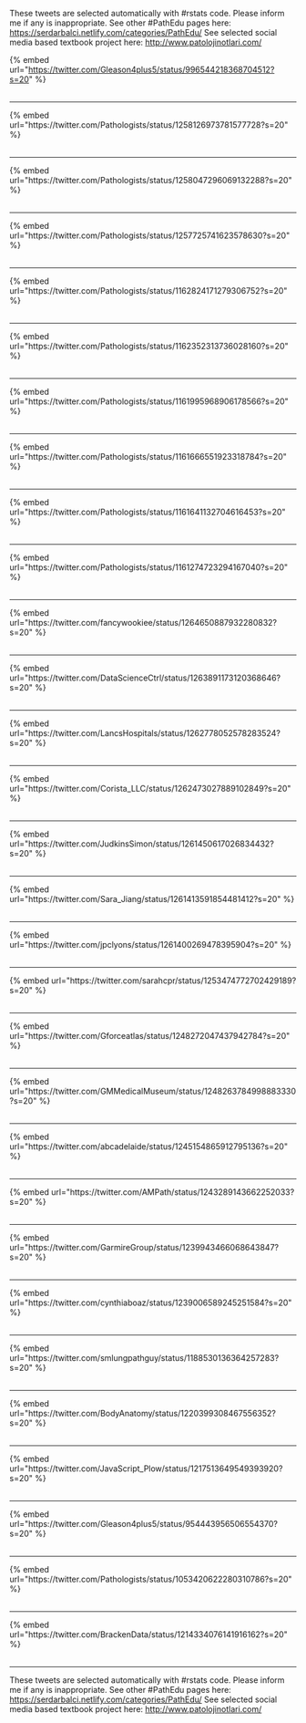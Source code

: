

These tweets are selected automatically with #rstats code. Please inform me if any is inappropriate.
See other #PathEdu pages here: https://serdarbalci.netlify.com/categories/PathEdu/ 
See selected social media based textbook project here: http://www.patolojinotlari.com/

{% embed url="https://twitter.com/Gleason4plus5/status/996544218368704512?s=20" %}<br>
<br>
<hr>
{% embed url="https://twitter.com/Pathologists/status/1258126973781577728?s=20" %}<br>
<br>
<hr>
{% embed url="https://twitter.com/Pathologists/status/1258047296069132288?s=20" %}<br>
<br>
<hr>
{% embed url="https://twitter.com/Pathologists/status/1257725741623578630?s=20" %}<br>
<br>
<hr>
{% embed url="https://twitter.com/Pathologists/status/1162824171279306752?s=20" %}<br>
<br>
<hr>
{% embed url="https://twitter.com/Pathologists/status/1162352313736028160?s=20" %}<br>
<br>
<hr>
{% embed url="https://twitter.com/Pathologists/status/1161995968906178566?s=20" %}<br>
<br>
<hr>
{% embed url="https://twitter.com/Pathologists/status/1161666551923318784?s=20" %}<br>
<br>
<hr>
{% embed url="https://twitter.com/Pathologists/status/1161641132704616453?s=20" %}<br>
<br>
<hr>
{% embed url="https://twitter.com/Pathologists/status/1161274723294167040?s=20" %}<br>
<br>
<hr>
{% embed url="https://twitter.com/fancywookiee/status/1264650887932280832?s=20" %}<br>
<br>
<hr>
{% embed url="https://twitter.com/DataScienceCtrl/status/1263891173120368646?s=20" %}<br>
<br>
<hr>
{% embed url="https://twitter.com/LancsHospitals/status/1262778052578283524?s=20" %}<br>
<br>
<hr>
{% embed url="https://twitter.com/Corista_LLC/status/1262473027889102849?s=20" %}<br>
<br>
<hr>
{% embed url="https://twitter.com/JudkinsSimon/status/1261450617026834432?s=20" %}<br>
<br>
<hr>
{% embed url="https://twitter.com/Sara_Jiang/status/1261413591854481412?s=20" %}<br>
<br>
<hr>
{% embed url="https://twitter.com/jpclyons/status/1261400269478395904?s=20" %}<br>
<br>
<hr>
{% embed url="https://twitter.com/sarahcpr/status/1253474772702429189?s=20" %}<br>
<br>
<hr>
{% embed url="https://twitter.com/Gforceatlas/status/1248272047437942784?s=20" %}<br>
<br>
<hr>
{% embed url="https://twitter.com/GMMedicalMuseum/status/1248263784998883330?s=20" %}<br>
<br>
<hr>
{% embed url="https://twitter.com/abcadelaide/status/1245154865912795136?s=20" %}<br>
<br>
<hr>
{% embed url="https://twitter.com/AMPath/status/1243289143662252033?s=20" %}<br>
<br>
<hr>
{% embed url="https://twitter.com/GarmireGroup/status/1239943466068643847?s=20" %}<br>
<br>
<hr>
{% embed url="https://twitter.com/cynthiaboaz/status/1239006589245251584?s=20" %}<br>
<br>
<hr>
{% embed url="https://twitter.com/smlungpathguy/status/1188530136364257283?s=20" %}<br>
<br>
<hr>
{% embed url="https://twitter.com/BodyAnatomy/status/1220399308467556352?s=20" %}<br>
<br>
<hr>
{% embed url="https://twitter.com/JavaScript_Plow/status/1217513649549393920?s=20" %}<br>
<br>
<hr>
{% embed url="https://twitter.com/Gleason4plus5/status/954443956506554370?s=20" %}<br>
<br>
<hr>
{% embed url="https://twitter.com/Pathologists/status/1053420622280310786?s=20" %}<br>
<br>
<hr>
{% embed url="https://twitter.com/BrackenData/status/1214334076141916162?s=20" %}<br>
<br>
<hr>


These tweets are selected automatically with #rstats code. Please inform me if any is inappropriate.
See other #PathEdu pages here: https://serdarbalci.netlify.com/categories/PathEdu/ 
See selected social media based textbook project here: http://www.patolojinotlari.com/
